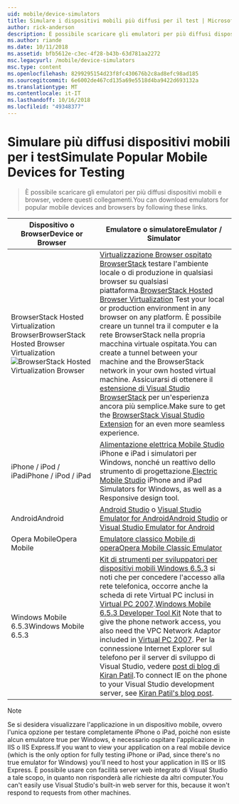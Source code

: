 ```yaml
---
uid: mobile/device-simulators
title: Simulare i dispositivi mobili più diffusi per il test | Microsoft Docs
author: rick-anderson
description: È possibile scaricare gli emulatori per più diffusi dispositivi mobili e browser, vedere questi collegamenti
ms.author: riande
ms.date: 10/11/2018
ms.assetid: bfb5612e-c3ec-4f28-b43b-63d781aa2272
msc.legacyurl: /mobile/device-simulators
msc.type: content
ms.openlocfilehash: 8299295154d23f8fc430676b2c8ad8efc98ad185
ms.sourcegitcommit: 6e6002de467cd135a69e5518d4ba9422d693132a
ms.translationtype: MT
ms.contentlocale: it-IT
ms.lasthandoff: 10/16/2018
ms.locfileid: "49348377"
---
```

# <a name="simulate-popular-mobile-devices-for-testing"></a><span data-ttu-id="0217d-103">Simulare più diffusi dispositivi mobili per i test</span><span class="sxs-lookup"><span data-stu-id="0217d-103">Simulate Popular Mobile Devices for Testing</span></span>

> <span data-ttu-id="0217d-104">È possibile scaricare gli emulatori per più diffusi dispositivi mobili e browser, vedere questi collegamenti.</span><span class="sxs-lookup"><span data-stu-id="0217d-104">You can download emulators for popular mobile devices and browsers by following these links.</span></span>

| <span data-ttu-id="0217d-105">Dispositivo o Browser</span><span class="sxs-lookup"><span data-stu-id="0217d-105">Device or Browser</span></span> | <span data-ttu-id="0217d-106">Emulatore o simulatore</span><span class="sxs-lookup"><span data-stu-id="0217d-106">Emulator / Simulator</span></span> |
| --- | --- |
| <span data-ttu-id="0217d-107">BrowserStack Hosted Virtualization Browser</span><span class="sxs-lookup"><span data-stu-id="0217d-107">BrowserStack Hosted Browser Virtualization</span></span> ![BrowserStack Hosted Virtualization Browser](device-simulators/_static/image1.png) | <span data-ttu-id="0217d-109">[Virtualizzazione Browser ospitato BrowserStack](http://browserstack.com) testare l'ambiente locale o di produzione in qualsiasi browser su qualsiasi piattaforma.</span><span class="sxs-lookup"><span data-stu-id="0217d-109">[BrowserStack Hosted Browser Virtualization](http://browserstack.com) Test your local or production environment in any browser on any platform.</span></span> <span data-ttu-id="0217d-110">È possibile creare un tunnel tra il computer e la rete BrowserStack nella propria macchina virtuale ospitata.</span><span class="sxs-lookup"><span data-stu-id="0217d-110">You can create a tunnel between your machine and the BrowserStack network in your own hosted virtual machine.</span></span> <span data-ttu-id="0217d-111">Assicurarsi di ottenere il [estensione di Visual Studio BrowserStack](https://marketplace.visualstudio.com/items?itemName=browserstackcom.BrowserStack) per un'esperienza ancora più semplice.</span><span class="sxs-lookup"><span data-stu-id="0217d-111">Make sure to get the [BrowserStack Visual Studio Extension](https://marketplace.visualstudio.com/items?itemName=browserstackcom.BrowserStack) for an even more seamless experience.</span></span> |
| <span data-ttu-id="0217d-112">iPhone / iPod / iPad</span><span class="sxs-lookup"><span data-stu-id="0217d-112">iPhone / iPod / iPad</span></span> | <span data-ttu-id="0217d-113">[Alimentazione elettrica Mobile Studio](http://www.electricplum.com/studio.aspx) iPhone e iPad i simulatori per Windows, nonché un reattivo dello strumento di progettazione.</span><span class="sxs-lookup"><span data-stu-id="0217d-113">[Electric Mobile Studio](http://www.electricplum.com/studio.aspx) iPhone and iPad Simulators for Windows, as well as a Responsive design tool.</span></span> |
| <span data-ttu-id="0217d-114">Android</span><span class="sxs-lookup"><span data-stu-id="0217d-114">Android</span></span> | <span data-ttu-id="0217d-115">[Android Studio](https://developer.android.com/studio/) o [Visual Studio Emulator for Android](https://visualstudio.microsoft.com/vs/msft-android-emulator/)</span><span class="sxs-lookup"><span data-stu-id="0217d-115">[Android Studio](https://developer.android.com/studio/) or [Visual Studio Emulator for Android](https://visualstudio.microsoft.com/vs/msft-android-emulator/)</span></span> |
| <span data-ttu-id="0217d-116">Opera Mobile</span><span class="sxs-lookup"><span data-stu-id="0217d-116">Opera Mobile</span></span> | [<span data-ttu-id="0217d-117">Emulatore classico Mobile di opera</span><span class="sxs-lookup"><span data-stu-id="0217d-117">Opera Mobile Classic Emulator</span></span>](https://www.opera.com/developer/mobile-emulator) |
| <span data-ttu-id="0217d-118">Windows Mobile 6.5.3</span><span class="sxs-lookup"><span data-stu-id="0217d-118">Windows Mobile 6.5.3</span></span> | <span data-ttu-id="0217d-119">[Kit di strumenti per sviluppatori per dispositivi mobili Windows 6.5.3](https://www.microsoft.com/downloads/en/details.aspx?FamilyID=c0213f68-2e01-4e5c-a8b2-35e081dcf1ca&amp;displaylang=en) si noti che per concedere l'accesso alla rete telefonica, occorre anche la scheda di rete Virtual PC inclusi in [Virtual PC 2007](https://www.microsoft.com/downloads/en/details.aspx?FamilyID=04d26402-3199-48a3-afa2-2dc0b40a73b6&amp;DisplayLang=en).</span><span class="sxs-lookup"><span data-stu-id="0217d-119">[Windows Mobile 6.5.3 Developer Tool Kit](https://www.microsoft.com/downloads/en/details.aspx?FamilyID=c0213f68-2e01-4e5c-a8b2-35e081dcf1ca&amp;displaylang=en) Note that to give the phone network access, you also need the VPC Network Adaptor included in [Virtual PC 2007](https://www.microsoft.com/downloads/en/details.aspx?FamilyID=04d26402-3199-48a3-afa2-2dc0b40a73b6&amp;DisplayLang=en).</span></span> <span data-ttu-id="0217d-120">Per la connessione Internet Explorer sul telefono per il server di sviluppo di Visual Studio, vedere [post di blog di Kiran Patil](http://kiranpatils.wordpress.com/2009/11/19/access-internetlocal-website-from-your-windows-mobile-device-emulators/).</span><span class="sxs-lookup"><span data-stu-id="0217d-120">To connect IE on the phone to your Visual Studio development server, see [Kiran Patil's blog post](http://kiranpatils.wordpress.com/2009/11/19/access-internetlocal-website-from-your-windows-mobile-device-emulators/).</span></span> |

> [!NOTE]
> <span data-ttu-id="0217d-121">Se si desidera visualizzare l'applicazione in un dispositivo mobile, ovvero l'unica opzione per testare completamente iPhone o iPad, poiché non esiste alcun emulatore true per Windows, è necessario ospitare l'applicazione in IIS o IIS Express.</span><span class="sxs-lookup"><span data-stu-id="0217d-121">If you want to view your application on a real mobile device (which is the only option for fully testing iPhone or iPad, since there's no true emulator for Windows) you'll need to host your application in IIS or IIS Express.</span></span> <span data-ttu-id="0217d-122">È possibile usare con facilità server web integrato di Visual Studio a tale scopo, in quanto non risponderà alle richieste da altri computer.</span><span class="sxs-lookup"><span data-stu-id="0217d-122">You can't easily use Visual Studio's built-in web server for this, because it won't respond to requests from other machines.</span></span>